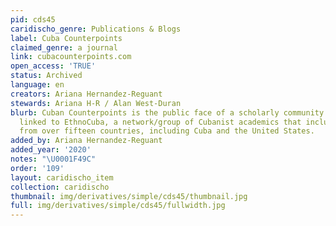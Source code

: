 ```yaml
---
pid: cds45
caridischo_genre: Publications & Blogs
label: Cuba Counterpoints
claimed_genre: a journal
link: cubacounterpoints.com
open_access: 'TRUE'
status: Archived
language: en
creators: Ariana Hernandez-Reguant
stewards: Ariana H-R / Alan West-Duran
blurb: Cuban Counterpoints is the public face of a scholarly community. It is a project
  linked to EthnoCuba, a network/group of Cubanist academics that includes residents
  from over fifteen countries, including Cuba and the United States.
added_by: Ariana Hernandez-Reguant
added_year: '2020'
notes: "\U0001F49C"
order: '109'
layout: caridischo_item
collection: caridischo
thumbnail: img/derivatives/simple/cds45/thumbnail.jpg
full: img/derivatives/simple/cds45/fullwidth.jpg
---
```


